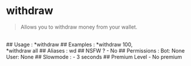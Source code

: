 # withdraw

> Allows you to withdraw money from your wallet.

<br>
## Usage :
*withdraw <quantity>
## Examples :
*withdraw 100,
<br>*withdraw all
## Aliases :
wd
## NSFW ?
- No
## Permissions :
Bot: None
<br>
User: None
## Slowmode :
- 3 seconds
## Premium Level
- No premium